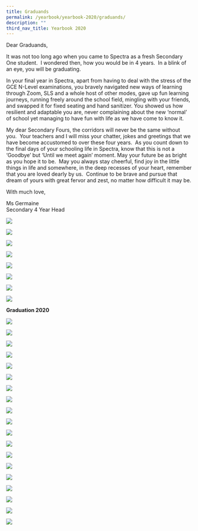 ```yaml
---
title: Graduands
permalink: /yearbook/yearbook-2020/graduands/
description: ""
third_nav_title: Yearbook 2020
---
```

Dear Graduands,

It was not too long ago when you came to Spectra as a fresh Secondary One student.  I wondered then, how you would be in 4 years.  In a blink of an eye, you will be graduating. 

In your final year in Spectra, apart from having to deal with the stress of the GCE N-Level examinations, you bravely navigated new ways of learning through Zoom, SLS and a whole host of other modes, gave up fun learning journeys, running freely around the school field, mingling with your friends, and swapped it for fixed seating and hand sanitizer. You showed us how resilient and adaptable you are, never complaining about the new ‘normal’ of school yet managing to have fun with life as we have come to know it.

My dear Secondary Fours, the corridors will never be the same without you.  Your teachers and I will miss your chatter, jokes and greetings that we have become accustomed to over these four years.  As you count down to the final days of your schooling life in Spectra, know that this is not a ‘Goodbye’ but ‘Until we meet again’ moment. May your future be as bright as you hope it to be.  May you always stay cheerful, find joy in the little things in life and somewhere, in the deep recesses of your heart, remember that you are loved dearly by us.  Continue to be brave and pursue that dream of yours with great fervor and zest, no matter how difficult it may be.

With much love,

Ms Germaine  
Secondary 4 Year Head

[![](https://www.spectra.edu.sg/yearbook/yearbook-2020/graduands-2020/)](https://www.spectra.edu.sg/wp-content/uploads/2020/10/Our-Graduands-4-1.png)

[![](https://www.spectra.edu.sg/yearbook/yearbook-2020/graduands-2020/)](https://www.spectra.edu.sg/wp-content/uploads/2020/10/Our-Graduands-4-2.png)

[![](https://www.spectra.edu.sg/yearbook/yearbook-2020/graduands-2020/)](https://www.spectra.edu.sg/wp-content/uploads/2020/10/Our-Graduands-4-3.png)

[![](https://www.spectra.edu.sg/yearbook/yearbook-2020/graduands-2020/)](https://www.spectra.edu.sg/wp-content/uploads/2020/10/Our-Graduands-4-4.png)

[![](https://www.spectra.edu.sg/yearbook/yearbook-2020/graduands-2020/)](https://www.spectra.edu.sg/wp-content/uploads/2020/10/Our-Graduands-4-5.png)

[![](https://www.spectra.edu.sg/yearbook/yearbook-2020/graduands-2020/)](https://www.spectra.edu.sg/wp-content/uploads/2020/10/Our-Graduands-4-6.png)

[![](https://www.spectra.edu.sg/yearbook/yearbook-2020/graduands-2020/)](https://www.spectra.edu.sg/wp-content/uploads/2020/10/Our-Graduands-4-7.png)

[![](https://www.spectra.edu.sg/yearbook/yearbook-2020/graduands-2020/)](https://www.spectra.edu.sg/wp-content/uploads/2020/10/Our-Graduands-4-8.png)

**Graduation 2020**

[![](https://www.spectra.edu.sg/yearbook/yearbook-2020/graduands-2020/)](https://www.spectra.edu.sg/wp-content/uploads/2020/10/Spectras-Got-a-Teddy-.png "Spectra's Got A Teddy")

[![](https://www.spectra.edu.sg/yearbook/yearbook-2020/graduands-2020/)](https://www.spectra.edu.sg/wp-content/uploads/2020/10/A-thank-you-note.png "A Thank You Note")

[![](https://www.spectra.edu.sg/yearbook/yearbook-2020/graduands-2020/)](https://www.spectra.edu.sg/wp-content/uploads/2020/10/Thinking...whats-next.png)

[![](https://www.spectra.edu.sg/yearbook/yearbook-2020/graduands-2020/)](https://www.spectra.edu.sg/wp-content/uploads/2020/10/Not-goodbye...till-we-meet-again-Ms-Germaine.png)

[![](https://www.spectra.edu.sg/yearbook/yearbook-2020/graduands-2020/)](https://www.spectra.edu.sg/wp-content/uploads/2020/10/Performance_by_Uzair.png "Performance By Uzair")

[![](https://www.spectra.edu.sg/yearbook/yearbook-2020/graduands-2020/)](https://www.spectra.edu.sg/wp-content/uploads/2020/10/Canteen-3.png)

[![](https://www.spectra.edu.sg/yearbook/yearbook-2020/graduands-2020/)](https://www.spectra.edu.sg/wp-content/uploads/2020/10/Canteen-7.png)

[![](https://www.spectra.edu.sg/yearbook/yearbook-2020/graduands-2020/)](https://www.spectra.edu.sg/wp-content/uploads/2020/10/Canteen-6.png)

[![](https://www.spectra.edu.sg/yearbook/yearbook-2020/graduands-2020/)](https://www.spectra.edu.sg/wp-content/uploads/2020/10/Canteen-2.png)

[![](https://www.spectra.edu.sg/yearbook/yearbook-2020/graduands-2020/)](https://www.spectra.edu.sg/wp-content/uploads/2020/10/Canteen-8.png)

[![](https://www.spectra.edu.sg/yearbook/yearbook-2020/graduands-2020/)](https://www.spectra.edu.sg/wp-content/uploads/2020/10/Canteen-10.png)

[![](https://www.spectra.edu.sg/yearbook/yearbook-2020/graduands-2020/)](https://www.spectra.edu.sg/wp-content/uploads/2020/10/Canteen-12.png)

[![](https://www.spectra.edu.sg/yearbook/yearbook-2020/graduands-2020/)](https://www.spectra.edu.sg/wp-content/uploads/2020/10/canteen-pic-1.png)

[![](https://www.spectra.edu.sg/yearbook/yearbook-2020/graduands-2020/)](https://www.spectra.edu.sg/wp-content/uploads/2020/10/lucky-draw-winner-13.png)

[![](https://www.spectra.edu.sg/yearbook/yearbook-2020/graduands-2020/)](https://www.spectra.edu.sg/wp-content/uploads/2020/10/prize-winner.png "Prize Winner")

[![](https://www.spectra.edu.sg/yearbook/yearbook-2020/graduands-2020/)](https://www.spectra.edu.sg/wp-content/uploads/2020/10/Prom-King.png "Prom King")

[![](https://www.spectra.edu.sg/yearbook/yearbook-2020/graduands-2020/)](https://www.spectra.edu.sg/wp-content/uploads/2020/10/Winning-4.png)

[![](https://www.spectra.edu.sg/yearbook/yearbook-2020/graduands-2020/)](https://www.spectra.edu.sg/wp-content/uploads/2020/10/Prom-Queen.png "Prom Queen")

[![](https://www.spectra.edu.sg/yearbook/yearbook-2020/graduands-2020/)](https://www.spectra.edu.sg/wp-content/uploads/2020/10/Winning-2.png)